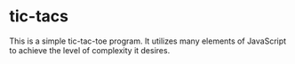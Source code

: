 # tic-tacs
This is a simple tic-tac-toe program. It utilizes many elements of JavaScript to achieve the level of complexity it desires. 
